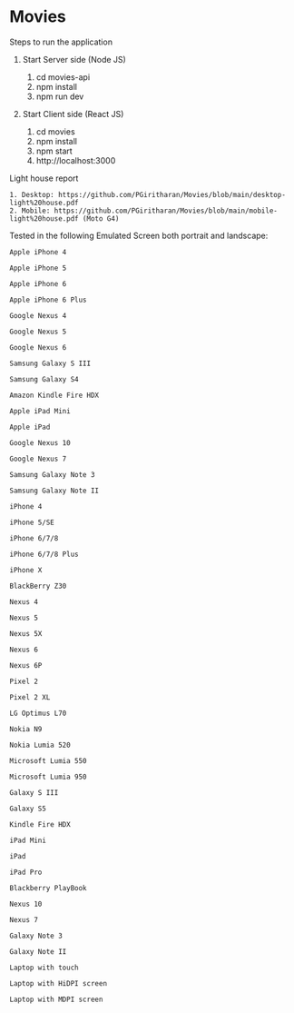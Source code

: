 # Movies

Steps to run the application

1. Start Server side (Node JS)

    1. cd movies-api
    2. npm install
    3. npm run dev
    
2. Start Client side (React JS)

    1. cd movies
    2. npm install
    3. npm start
    4. http://localhost:3000

Light house report

    1. Desktop: https://github.com/PGiritharan/Movies/blob/main/desktop-light%20house.pdf
    2. Mobile: https://github.com/PGiritharan/Movies/blob/main/mobile-light%20house.pdf (Moto G4)
    
Tested in the following Emulated Screen both portrait and landscape:

    Apple iPhone 4

    Apple iPhone 5

    Apple iPhone 6

    Apple iPhone 6 Plus

    Google Nexus 4

    Google Nexus 5

    Google Nexus 6

    Samsung Galaxy S III

    Samsung Galaxy S4

    Amazon Kindle Fire HDX

    Apple iPad Mini

    Apple iPad

    Google Nexus 10

    Google Nexus 7

    Samsung Galaxy Note 3

    Samsung Galaxy Note II

    iPhone 4

    iPhone 5/SE

    iPhone 6/7/8

    iPhone 6/7/8 Plus

    iPhone X

    BlackBerry Z30

    Nexus 4

    Nexus 5

    Nexus 5X

    Nexus 6

    Nexus 6P

    Pixel 2

    Pixel 2 XL

    LG Optimus L70

    Nokia N9

    Nokia Lumia 520

    Microsoft Lumia 550

    Microsoft Lumia 950

    Galaxy S III

    Galaxy S5

    Kindle Fire HDX

    iPad Mini

    iPad

    iPad Pro

    Blackberry PlayBook

    Nexus 10

    Nexus 7

    Galaxy Note 3

    Galaxy Note II

    Laptop with touch

    Laptop with HiDPI screen

    Laptop with MDPI screen
